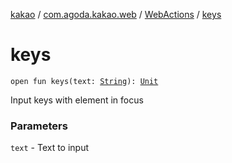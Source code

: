 [kakao](../../index.md) / [com.agoda.kakao.web](../index.md) / [WebActions](index.md) / [keys](./keys.md)

# keys

`open fun keys(text: `[`String`](https://kotlinlang.org/api/latest/jvm/stdlib/kotlin/-string/index.html)`): `[`Unit`](https://kotlinlang.org/api/latest/jvm/stdlib/kotlin/-unit/index.html)

Input keys with element in focus

### Parameters

`text` - Text to input